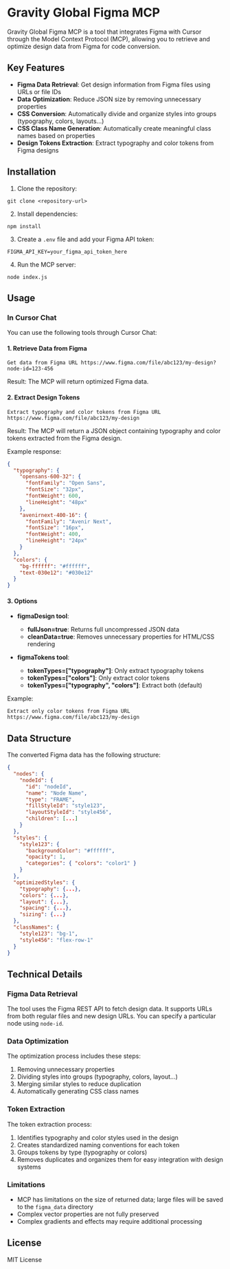 # Gravity Global Figma MCP

Gravity Global Figma MCP is a tool that integrates Figma with Cursor through the Model Context Protocol (MCP), allowing you to retrieve and optimize design data from Figma for code conversion.

## Key Features

- **Figma Data Retrieval**: Get design information from Figma files using URLs or file IDs
- **Data Optimization**: Reduce JSON size by removing unnecessary properties
- **CSS Conversion**: Automatically divide and organize styles into groups (typography, colors, layouts...)
- **CSS Class Name Generation**: Automatically create meaningful class names based on properties
- **Design Tokens Extraction**: Extract typography and color tokens from Figma designs

## Installation

1. Clone the repository:
```
git clone <repository-url>
```

2. Install dependencies:
```
npm install
```

3. Create a `.env` file and add your Figma API token:
```
FIGMA_API_KEY=your_figma_api_token_here
```

4. Run the MCP server:
```
node index.js
```

## Usage

### In Cursor Chat

You can use the following tools through Cursor Chat:

#### 1. Retrieve Data from Figma

```
Get data from Figma URL https://www.figma.com/file/abc123/my-design?node-id=123-456
```

Result: The MCP will return optimized Figma data.

#### 2. Extract Design Tokens

```
Extract typography and color tokens from Figma URL https://www.figma.com/file/abc123/my-design
```

Result: The MCP will return a JSON object containing typography and color tokens extracted from the Figma design.

Example response:
```json
{
  "typography": {
    "opensans-600-32": {
      "fontFamily": "Open Sans",
      "fontSize": "32px",
      "fontWeight": 600,
      "lineHeight": "48px"
    },
    "avenirnext-400-16": {
      "fontFamily": "Avenir Next",
      "fontSize": "16px",
      "fontWeight": 400,
      "lineHeight": "24px"
    }
  },
  "colors": {
    "bg-ffffff": "#ffffff",
    "text-030e12": "#030e12"
  }
}
```

#### 3. Options

- **figmaDesign tool**:
  - **fullJson=true**: Returns full uncompressed JSON data
  - **cleanData=true**: Removes unnecessary properties for HTML/CSS rendering

- **figmaTokens tool**:
  - **tokenTypes=["typography"]**: Only extract typography tokens
  - **tokenTypes=["colors"]**: Only extract color tokens
  - **tokenTypes=["typography", "colors"]**: Extract both (default)

Example:
```
Extract only color tokens from Figma URL https://www.figma.com/file/abc123/my-design
```

## Data Structure

The converted Figma data has the following structure:

```json
{
  "nodes": {
    "nodeId": {
      "id": "nodeId",
      "name": "Node Name",
      "type": "FRAME",
      "fillStyleId": "style123",
      "layoutStyleId": "style456",
      "children": [...]
    }
  },
  "styles": {
    "style123": {
      "backgroundColor": "#ffffff",
      "opacity": 1,
      "categories": { "colors": "color1" }
    }
  },
  "optimizedStyles": {
    "typography": {...},
    "colors": {...},
    "layout": {...},
    "spacing": {...},
    "sizing": {...}
  },
  "classNames": {
    "style123": "bg-1",
    "style456": "flex-row-1"
  }
}
```

## Technical Details

### Figma Data Retrieval

The tool uses the Figma REST API to fetch design data. It supports URLs from both regular files and new design URLs. You can specify a particular node using `node-id`.

### Data Optimization

The optimization process includes these steps:
1. Removing unnecessary properties
2. Dividing styles into groups (typography, colors, layout...)
3. Merging similar styles to reduce duplication
4. Automatically generating CSS class names

### Token Extraction

The token extraction process:
1. Identifies typography and color styles used in the design
2. Creates standardized naming conventions for each token
3. Groups tokens by type (typography or colors)
4. Removes duplicates and organizes them for easy integration with design systems

### Limitations

- MCP has limitations on the size of returned data; large files will be saved to the `figma_data` directory
- Complex vector properties are not fully preserved
- Complex gradients and effects may require additional processing

## License

MIT License 